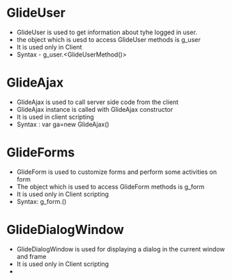 # GlideUser
- GlideUser is used to get information about tyhe logged in user.
- the object which is uesd to access GlideUser methods is g_user
- It is used only in Client
- Syntax - g_user.<GlideUserMethod()>

# GlideAjax
- GlideAjax is used to call server side code from the client
- GlideAjax instance is called with GlideAjax constructor
- It is used in client scripting 
- Syntax : 
        var ga=new GlideAjax(<script-include>)

# GlideForms      
- GlideForm is used to customize forms and perform some activities on form
- The object which is used to access GlideForm methods is g_form
- It is used only in Client scripting 
- Syntax:
     g_form.<GlideFormMethod>(<Parameter>)

# GlideDialogWindow
- GlideDialogWindow is used for displaying a dialog in the current window and frame
- It is used only in Client scripting 
-  
